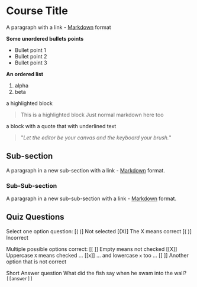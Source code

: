 <!--

author:   Aneesha Bakharia
email:    nobody@nowhere.com
version:  0.0.1
language: en
narrator: UK English Female

logo:     https://liascript.github.io/img/bg-showcase-1.jpg

comment:  Just testing some liascript markdown

-->

# Course Title

A paragraph with a link - [Markdown](https://en.wikipedia.org/wiki/Markdown) format

**Some unordered bullets points**

* Bullet point 1
* Bullet point 2
* Bullet point 3

**An ordered list**
1. alpha
2. beta

a highlighted block

> This is a highlighted block
> Just normal markdown here too

a block with a quote that with underlined text

> "_Let the editor be your canvas and the keyboard your brush._"

## Sub-section

A paragraph in a new sub-section with a link - [Markdown](https://en.wikipedia.org/wiki/Markdown) format.


### Sub-Sub-section

A paragraph in a new sub-sub-section with a link - [Markdown](https://en.wikipedia.org/wiki/Markdown) format.

## Quiz Questions

Select one option question:
  [( )] Not selected
  [(X)] The X means correct
  [( )] Incorrect

Multiple possible options correct:
  [[ ]] Empty means not checked
  [[X]] Uppercase `X` means checked ...
  [[x]] ... and lowercase `x` too ...
  [[ ]] Another option that is not correct

Short Answer question
What did the fish say when he swam into the wall?
    `[[answer]]`



